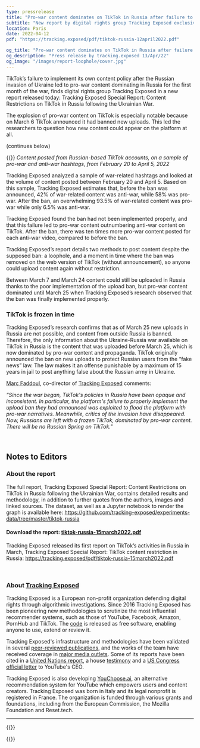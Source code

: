 ```yaml
---
type: pressrelease
title: "Pro-war content dominates on TikTok in Russia after failure to implement its own policy"
subtitle: "New report by digital rights group Tracking Exposed exclusively reveals how pro-war content on TikTok exploded - while anti-war content dropped dramatically - at a critical time in the Ukraine-Russia war."
location: Paris
date: 2022-04-12
pdf: "https://tracking.exposed/pdf/tiktok-russia-12april2022.pdf"

og_title: "Pro-war content dominates on TikTok in Russia after failure to implement its own policy"
og_description: "Press release by tracking.exposed 13/Apr/22"
og_image: "/images/report-loophole/cover.jpg"
---
```


TikTok’s failure to implement its own content policy after the Russian invasion of Ukraine led to pro-war content dominating in Russia for the first month of the war, finds digital rights group Tracking Exposed in a new report released today: Tracking Exposed Special Report: 
Content Restrictions on TikTok in Russia following the Ukrainian War.

The explosion of pro-war content on TikTok is especially notable because on March 6 TikTok announced it had banned new uploads. This led the researchers to question how new content could appear on the platform at all. 

(continues below)

{{<PR-img href="/images/report-loophole/loophole.png">}}
_Content posted from Russian-based TikTok accounts, on a sample of pro-war and anti-war hashtags, from February 20 to April 5, 2022_

Tracking Exposed analyzed a sample of war-related hashtags and looked at the volume of content posted between February 20 and April 5. Based on this sample, Tracking Exposed estimates that, before the ban was announced, 42% of war-related content was anti-war, while 58% was pro-war. After the ban, an overwhelming 93.5% of war-related content was pro-war while only 6.5% was anti-war.

Tracking Exposed found the ban had not been implemented properly, and that this failure led to pro-war content outnumbering anti-war content on TikTok. After the ban, there was ten times more pro-war content posted for each anti-war video, compared to before the ban.

Tracking Exposed’s report details two methods to post content despite the supposed ban: a loophole, and a moment in time where the ban was removed on the web version of TikTok (without announcement), so anyone could upload content again without restriction.

Between March 7 and March 24 content could still be uploaded in Russia thanks to the poor implementation of the upload ban, but pro-war content dominated until March 25 when Tracking Exposed’s research observed that the ban was finally implemented properly.

### TikTok is frozen in time 

Tracking Exposed’s research confirms that as of March 25 new uploads in Russia are not possible, and content from outside Russia is banned. Therefore, the only information about the Ukraine-Russia war available on TikTok in Russia is the content that was uploaded before March 25, which is now dominated by pro-war content and propaganda.
TikTok originally announced the ban on new uploads to protect Russian users from the “fake news” law. The law makes it an offense punishable by a maximum of 15 years in jail to post anything false about the Russian army in Ukraine. 

[Marc Faddoul](https://twitter.com/MarcFaddoul), co-director of [Tracking Exposed](https://twitter.com/trackingexposed) comments:

_“Since the war began, TikTok's policies in Russia have been opaque and inconsistent. In particular, the platform's failure to properly implement the upload ban they had announced was exploited to flood the platform with pro-war narratives. Meanwhile, critics of the invasion have disappeared. Now, Russians are left with a frozen TikTok, dominated by pro-war content. There will be no Russian Spring on TikTok."_

<br>

## Notes to Editors

### About the report

The full report, Tracking Exposed Special Report: 
Content Restrictions on TikTok in Russia following the Ukrainian War, contains detailed results and methodology, in addition to further quotes from the authors, images and linked sources. The dataset, as well as a Jupyter notebook to render the graph is available here:
https://github.com/tracking-exposed/experiments-data/tree/master/tiktok-russia


#### Download the report: [tiktok-russia-15march2022.pdf](/pdf/tiktok-russia-12april2022.pdf)

Tracking Exposed released its first report on TikTok’s activities in Russia in March, Tracking Exposed Special Report: TikTok content restriction in Russia: https://tracking.exposed/pdf/tiktok-russia-15march2022.pdf

<br>

### About [Tracking Exposed](https://tracking.exposed/)

Tracking Exposed is a European non-profit organization defending digital rights through algorithmic investigations.
Since 2016 Tracking Exposed has been pioneering new methodologies to scrutinize the most influential recommender systems, such as those of YouTube, Facebook, Amazon, PornHub and TikTok. The [code](https://github.com/tracking-exposed) is released as free software, enabling anyone to use, extend or review it. 

Tracking Exposed's infrastructure and methodologies have been validated in several [peer-reviewed publications,](https://tracking.exposed/publications/) and the works of the team have received coverage in [major media outlets](http://www.marcfaddoul.com/#in-the-news). Some of its reports have been cited in a [United Nations report](https://undocs.org/pdf?symbol=en/A/73/348), a house [testimony](https://www.ischool.berkeley.edu/news/2020/hany-farid-how-disinformation-dividing-nation) and a [US Congress official letter](https://malinowski.house.gov/sites/malinowski.house.gov/files/Letter%20to%20YouTube%20--%20Malinowski_Eshoo_final_0.pdf) to YouTube's CEO.

Tracking Exposed is also developing [YouChoose.ai](https://youchoose.ai/), an alternative recommendation system for YouTube which empowers users and content creators. Tracking Exposed was born in Italy and its legal nonprofit is registered in France. The organization is funded through various grants and foundations, including from the European Commission, the Mozilla Foundation and Reset.tech.

--- 


{{<subscribe-newsletter reason="press--list">}}


{{<contacts>}}
